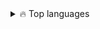 <details>
  <summary>🔥 Top languages</summary>
  <br>
  
  
  [![Top Langs](https://github-readme-stats.vercel.app/api/top-langs/?username=georginapuig&layout=compact&theme=dark)](https://github.com/georginapuig/github-readme-stats)
</details>

<!--
**georginapuig/georginapuig** is a ✨ _special_ ✨ repository because its `README.md` (this file) appears on your GitHub profile.
<img width="120px" src="https://media.giphy.com/media/eK1OcsQz64UWLIpTrl/giphy.gif" alt="hello frind">

### Hi there 👋

Here are some ideas to get you started:

- 🔭 I’m currently working on ...
- 🌱 I’m currently learning ...
- 👯 I’m looking to collaborate on ...
- 🤔 I’m looking for help with ...
- 💬 Ask me about ...
- 📫 How to reach me: ...
- 😄 Pronouns: ...
- ⚡ Fun fact: ...
-->
